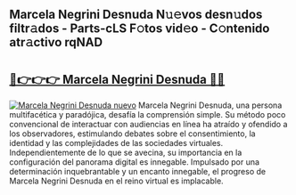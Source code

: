 ## Marcela Negrini Desnuda N𝚞𝚎vos desn𝚞dos filtr𝚊dos - Parts-cLS F𝚘tos vid𝚎o - C𝚘ntenido atr𝚊ctivo rqNAD

# <h2><a href="http://mb1r0x.tromn.icu/?c=Marcela+Negrini+Desnuda">🔗👉👉👉 Marcela Negrini Desnuda 🔗🔗</a></h2>

[![Marcela Negrini Desnuda nuevo](https://i.imgur.com/pEAQMta.gif)](http://mb1r0x.tromn.icu/?c=Marcela+Negrini+Desnuda)
Marcela Negrini Desnuda, una persona multifacética y paradójica, desafía la comprensión simple. Su método poco convencional de interactuar con audiencias en línea ha atraído y ofendido a los observadores, estimulando debates sobre el consentimiento, la identidad y las complejidades de las sociedades virtuales. Independientemente de lo que se avecina, su importancia en la configuración del panorama digital es innegable. Impulsado por una determinación inquebrantable y un encanto innegable, el progreso de Marcela Negrini Desnuda en el reino virtual es implacable.
